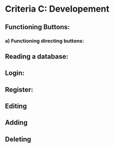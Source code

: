 Criteria C: Developement
==
## Functioning Buttons:
### a) Functioning directing buttons:

## Reading a database:

## Login:

## Register:

## Editing

## Adding

## Deleting
